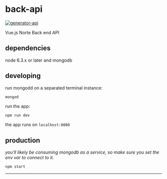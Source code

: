 # back-api

[![generator-api](https://img.shields.io/badge/built%20with-generator--api-green.svg)](https://github.com/ndelvalle/generator-api)

Vue.js Norte Back end API



## dependencies

node 6.3.x or later and mongodb

## developing

run mongodd on a separated terminal instance:

```
mongod
```

run the app:

```bash
npm run dev
```

the app runs on `localhost:8080`

## production

_you'll likely be consuming mongodb as a service, so make sure you set the env var to connect to it._

```bash
npm start
```





--------------------------------------------------------------------------------
